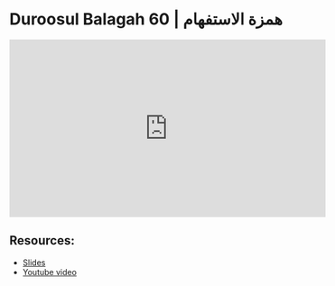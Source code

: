# Duroosul Balagah 60 | همزة الاستفهام
                
<iframe width="560" height="315" src="https://www.youtube-nocookie.com/embed/102qCIREKXM?start=0" frameborder="0" allow="accelerometer; autoplay; encrypted-media; gyroscope; picture-in-picture" allowfullscreen="allowfullscreen">
</iframe><BR>

## Resources:
- [Slides](https://github.com/arshare/resources_balagha_pdfs)
- [Youtube video](https://www.youtube.com/watch?v=102qCIREKXM&list=PLzn0qdi6JpdvvXVuJ7kIusNquSxeyKJvc)

